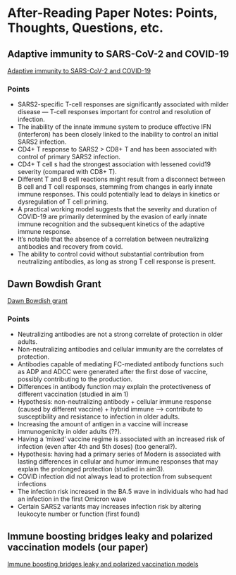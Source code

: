 # After-Reading Paper Notes: Points, Thoughts, Questions, etc.

## Adaptive immunity to SARS-CoV-2 and COVID-19
[Adaptive immunity to SARS-CoV-2 and COVID-19](https://pubmed.ncbi.nlm.nih.gov/33497610/)

### Points
- SARS2-specific T-cell responses are significantly associated with milder disease — T-cell responses important for control and resolution of infection.
- The inability of the innate immune system to produce effective IFN (interferon) has been closely linked to the inability to control an initial SARS2 infection.
- CD4+ T response to SARS2 > CD8+ T and has been associated with control of primary SARS2 infection.
- CD4+ T cell s had the strongest association with lessened covid19 severity (compared with CD8+ T).
- Different T and B cell reactions might result from a disconnect between B cell and T cell responses, stemming from changes in early innate immune responses. This could potentially lead to delays in kinetics or dysregulation of T cell priming.
- A practical working model suggests that the severity and duration of COVID-19 are primarily determined by the evasion of early innate immune recognition and the subsequent kinetics of the adaptive immune response.
- It’s notable that the absence of a correlation between neutralizing antibodies and recovery from covid.
- The ability to control covid without substantial contribution from neutralizing antibodies, as long as strong T cell response is present.


## Dawn Bowdish Grant
[Dawn Bowdish grant](https://mcmasteru365-my.sharepoint.com/:f:/g/personal/xien6_mcmaster_ca/EgAXnNQUnjdHr5uDwCUVkucBKblk85ETDEA_jaEdvbnR2Q)

### Points
- Neutralizing antibodies are not a strong correlate of protection in older adults.
- Non-neutralizing antibodies and cellular immunity are the correlates of protection.
- Antibodies capable of mediating FC-mediated antibody functions such as ADP and ADCC were generated after the first dose of vaccine, possibly contributing to the production.
- Differences in antibody function may explain the protectiveness of different vaccination (studied in aim 1)
- Hypothesis: non-neutralizing antibody + cellular immune response (caused by different vaccine) + hybrid immune —> contribute to susceptibility and resistance to infection in older adults.
- Increasing the amount of antigen in a vaccine will increase immunogenicity in older adults (??).
- Having a ‘mixed’ vaccine regime is associated with an increased risk of infection (even after 4th and 5th doses) (too general?).
- Hypothesis: having had a primary series of Modern is associated with lasting differences in cellular and humor immune responses that may explain the prolonged protection (studied in aim3).
- COVID infection did not always lead to protection from subsequent infections
- The infection risk increased in the BA.5 wave in individuals who had had an infection in the first Omicron wave
- Certain SARS2 variants may increases infection risk by altering leukocyte number or function (first found)


## Immune boosting bridges leaky and polarized vaccination models (our paper)
[Immune boosting bridges leaky and polarized vaccination models](https://www.medrxiv.org/content/10.1101/2023.07.14.23292670v2)











